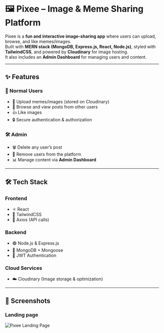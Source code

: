 # 🖼️ Pixee – Image & Meme Sharing Platform

Pixee is a **fun and interactive image-sharing app** where users can upload, browse, and like memes/images.  
Built with **MERN stack (MongoDB, Express.js, React, Node.js)**, styled with **TailwindCSS**, and powered by **Cloudinary** for image hosting.  
It also includes an **Admin Dashboard** for managing users and content.

---

## ✨ Features

### 👤 Normal Users
- 📸 Upload memes/images (stored on Cloudinary)
- 👀 Browse and view posts from other users
- 👍 Like images
- 🔒 Secure authentication & authorization

### 🛠️ Admin
- 🗑️ Delete any user’s post
- 👤 Remove users from the platform
- 📊 Manage content via **Admin Dashboard**

---

## 🛠️ Tech Stack

### Frontend
- ⚛️ React
- 🎨 TailwindCSS
- 🔗 Axios (API calls)

### Backend
- 🟢 Node.js & Express.js
- 💾 MongoDB + Mongoose
- 🔐 JWT Authentication

### Cloud Services
- ☁️ Cloudinary (Image storage & optimization)

---

## 📸 Screenshots
### Landing page
![Pixee Landing Page](https://res.cloudinary.com/dgzft1n7x/image/upload/v1755344214/Screenshot_24_xfeil7.png)
